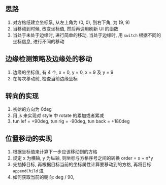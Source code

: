 ## 思路
1. 对方格纸建立坐标系, 从左上角为 (0, 0), 到右下角, 为 (9, 9)
2. 当移动到时候, 改变坐标值, 然后再调用刷新 UI 的函数
3. 当处于未处于边缘时, 进行简单的移动, 当处于边缘时, 用 `switch` 根据不同的坐标信息, 进行不同的移动

## 边缘检测策略及边缘处的移动
1. 边缘的坐标值, 有 4 个, x = 0, y = 0, x = 9 及 y = 9
2. 在每次移动前, 检查当前边缘坐标

## 转向的实现
1. 初始的方向为 0deg
2. 用 js 来实现对 style 中 rotate 的累加或者累减
3. tun lef = +90deg, tun rig = -90deg, tun back = +180deg

## 位置移动的实现
1. 根据坐标值来计算下一步应该移动到的方格
2. 规定 x 为横轴, y 为纵轴, 则坐标与方格序号之间的转换 order = x + n*y
3. 先抽掉目标, 再根据目标当前的坐标属性计算要移动到的方格, 再将目标 `appendChild` 进
4. 如何获取当前的朝向: deg / 90, 